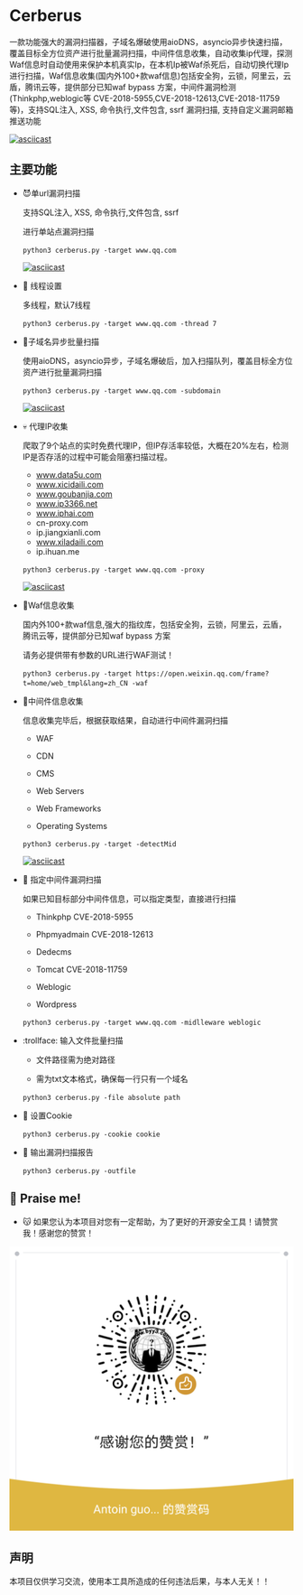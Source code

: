 # Cerberus

一款功能强大的漏洞扫描器，子域名爆破使用aioDNS，asyncio异步快速扫描，覆盖目标全方位资产进行批量漏洞扫描，中间件信息收集，自动收集ip代理，探测Waf信息时自动使用来保护本机真实Ip，在本机Ip被Waf杀死后，自动切换代理Ip进行扫描，Waf信息收集(国内外100+款waf信息)包括安全狗，云锁，阿里云，云盾，腾讯云等，提供部分已知waf bypass 方案，中间件漏洞检测(Thinkphp,weblogic等 CVE-2018-5955,CVE-2018-12613,CVE-2018-11759等)，支持SQL注入, XSS, 命令执行,文件包含, ssrf 漏洞扫描, 支持自定义漏洞邮箱推送功能

[![asciicast](https://asciinema.org/a/289717.svg)](https://asciinema.org/a/289717)


## 主要功能

- :smiling_imp:单url漏洞扫描

  支持SQL注入, XSS, 命令执行,文件包含, ssrf

  进行单站点漏洞扫描

  `python3 cerberus.py -target www.qq.com`
  
  [![asciicast](https://asciinema.org/a/6fOJu4DkVhMGutLeIGmwE7Ppi.svg)](https://asciinema.org/a/6fOJu4DkVhMGutLeIGmwE7Ppi)
  
- :cherry_blossom: 线程设置

  多线程，默认7线程
  
  `python3 cerberus.py -target www.qq.com -thread 7`


- :imp:子域名异步批量扫描

  使用aioDNS，asyncio异步，子域名爆破后，加入扫描队列，覆盖目标全方位资产进行批量漏洞扫描

  `python3 cerberus.py -target www.qq.com -subdomain`
  
  [![asciicast](https://asciinema.org/a/n8zwz58eOkqH8JNZAi85opa61.svg)](https://asciinema.org/a/n8zwz58eOkqH8JNZAi85opa61)


- :skull: 代理IP收集

  爬取了9个站点的实时免费代理IP，但IP存活率较低，大概在20%左右，检测IP是否存活的过程中可能会阻塞扫描过程。

  - www.data5u.com
  - www.xicidaili.com
  - www.goubanjia.com
  - www.ip3366.net
  - www.iphai.com
  - cn-proxy.com
  - ip.jiangxianli.com
  - www.xiladaili.com
  - ip.ihuan.me

  `python3 cerberus.py -target www.qq.com -proxy`
  
  [![asciicast](https://asciinema.org/a/p4A6ZhN5kCKIzlXZbdApltgNe.svg)](https://asciinema.org/a/p4A6ZhN5kCKIzlXZbdApltgNe)
  
- :japanese_ogre:Waf信息收集

  国内外100+款waf信息,强大的指纹库，包括安全狗，云锁，阿里云，云盾，腾讯云等，提供部分已知waf bypass 方案
  
  请务必提供带有参数的URL进行WAF测试！
  
  `python3 cerberus.py -target https://open.weixin.qq.com/frame?t=home/web_tmpl&lang=zh_CN -waf`

- :see_no_evil:中间件信息收集

  信息收集完毕后，根据获取结果，自动进行中间件漏洞扫描

  - WAF
  
  - CDN
  
  - CMS
  
  - Web Servers
  
  - Web Frameworks
  
  - Operating Systems
  
  `python3 cerberus.py -target -detectMid`
  
  [![asciicast](https://asciinema.org/a/mQ6qLc98J87Srpf7nGq8MakdP.svg)](https://asciinema.org/a/mQ6qLc98J87Srpf7nGq8MakdP)
  
- :panda_face: 指定中间件漏洞扫描

  如果已知目标部分中间件信息，可以指定类型，直接进行扫描
  
  - Thinkphp CVE-2018-5955
  
  - Phpmyadmain CVE-2018-12613
  
  - Dedecms
  
  - Tomcat CVE-2018-11759
  
  - Weblogic
  
  - Wordpress
  
  `python3 cerberus.py -target www.qq.com -midlleware weblogic`
  
  
  
- :trollface: 输入文件批量扫描

  - 文件路径需为绝对路径
  
  - 需为txt文本格式，确保每一行只有一个域名
  
  `python3 cerberus.py -file absolute path`

- :cookie: 设置Cookie
  
  `python3 cerberus.py -cookie cookie`

- :speak_no_evil: 输出漏洞扫描报告

  `python3 cerberus.py -outfile`
  
  

## :rabbit: Praise me!

   - :kissing_cat: 如果您认为本项目对您有一定帮助，为了更好的开源安全工具！请赞赏我！感谢您的赞赏！

   ![praise](https://github.com/lvwuwei/Cerberus/blob/master/images/wx_reward.png)

## 声明

本项目仅供学习交流，使用本工具所造成的任何违法后果，与本人无关！！


  



  
  
  

